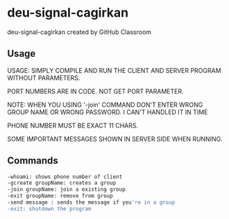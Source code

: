 # deu-signal-cagirkan
deu-signal-cagirkan created by GitHub Classroom
## Usage
USAGE: SIMPLY COMPILE AND RUN THE CLIENT AND SERVER PROGRAM WITHOUT PARAMETERS.

PORT NUMBERS ARE IN CODE. NOT GET PORT PARAMETER.

NOTE: WHEN YOU USING '-join' COMMAND DON'T ENTER WRONG GROUP NAME OR WRONG PASSWORD. I CAN'T HANDLED IT IN TIME

PHONE NUMBER MUST BE EXACT 11 CHARS.

SOME IMPORTANT MESSAGES SHOWN IN SERVER SIDE WHEN RUNNING.

## Commands
```bash
-whoami: shows phone number of client
-gcreate groupName: creates a group
-join groupName: join a existing group
-exit groupName: remove from group
-send message : sends the message if you're in a group
-exit: shutdown the program
```

